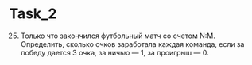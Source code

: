 # Task_2
25. Только что закончился футбольный матч со счетом N:M. Определить, сколько очков заработала каждая команда, если за победу дается 3 очка, за ничью — 1, за проигрыш — 0.
